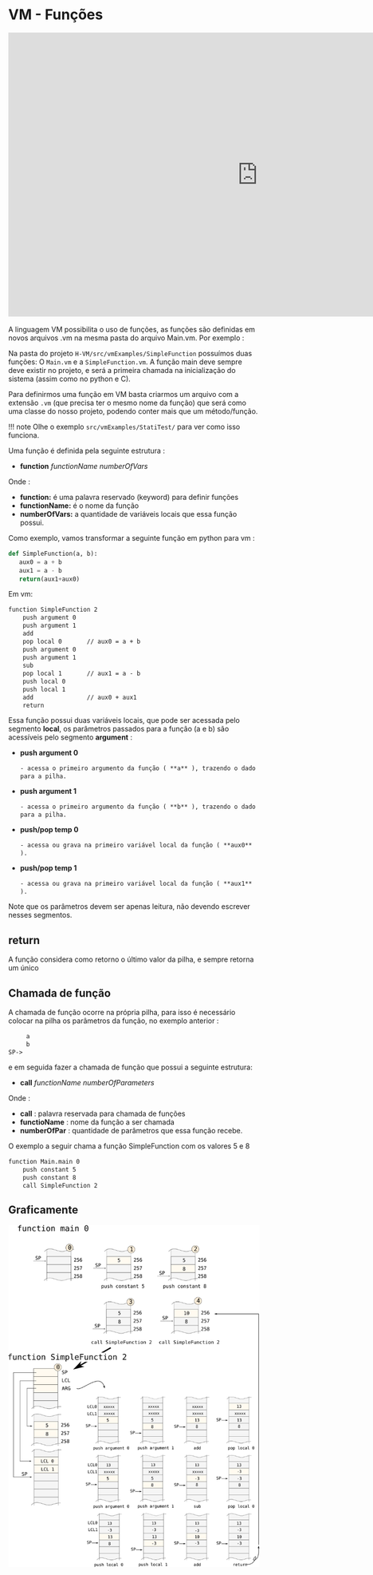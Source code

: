 # VM - Funções

<iframe width="1000" height="569" src="https://www.youtube.com/embed/Hp4ZwLMvYfg" frameborder="0" allow="accelerometer; autoplay; encrypted-media; gyroscope; picture-in-picture" allowfullscreen></iframe>

A linguagem VM possibilita o uso de funções, as funções são definidas em novos arquivos .vm na mesma pasta do arquivo Main.vm. Por exemplo :

Na pasta do projeto `H-VM/src/vmExamples/SimpleFunction` possuímos duas funções: O `Main.vm` e a `SimpleFunction.vm`. A função main deve sempre deve existir no projeto, e será a primeira chamada na inicialização do sistema (assim como no python e C).

Para definirmos uma função em VM basta criarmos um arquivo com a extensão `.vm` (que precisa ter o mesmo nome da função) que será como uma classe do nosso projeto, podendo conter mais que um método/função. 

!!! note
    Olhe o exemplo `src/vmExamples/StatiTest/` para ver como isso funciona.

Uma função é definida pela seguinte estrutura :

- **function** *functionName* *numberOfVars*

Onde :

- **function:** é uma palavra reservado (keyword) para definir funções
- **functionName:** é o nome da função
- **numberOfVars:** a quantidade de variáveis locais que essa função possui.
    
Como exemplo, vamos transformar a seguinte função em python para vm  :

```python
def SimpleFunction(a, b):
   aux0 = a + b
   aux1 = a - b
   return(aux1+aux0)
```

Em vm:

```
function SimpleFunction 2
    push argument 0
    push argument 1
    add
    pop local 0       // aux0 = a + b
    push argument 0
    push argument 1
    sub
    pop local 1       // aux1 = a - b
    push local 0
    push local 1
    add               // aux0 + aux1
    return
```

Essa função possui duas variáveis locais, que pode ser acessada pelo segmento **local**, os parâmetros passados para a função (a e b) são acessíveis pelo segmento **argument** :

- **push argument 0** 

      - acessa o primeiro argumento da função ( **a** ), trazendo o dado para a pilha.
      
- **push argument 1** 

      - acessa o primeiro argumento da função ( **b** ), trazendo o dado para a pilha.
      
- **push/pop temp 0** 

      - acessa ou grava na primeiro variável local da função ( **aux0** ).
      
- **push/pop temp 1** 

      - acessa ou grava na primeiro variável local da função ( **aux1** ).
      
Note que os parâmetros devem ser apenas leitura, não devendo escrever nesses segmentos.

## return

A função considera como retorno o último valor da pilha, e sempre retorna um único 

## Chamada de função

A chamada de função ocorre na própria pilha, para isso é necessário colocar na pilha os parâmetros da função, no exemplo anterior :

```
     a
     b 
SP->
```

e em seguida fazer a chamada de função que possui a seguinte estrutura:

- **call** *functionName* *numberOfParameters* 

Onde :

- **call** : palavra reservada para chamada de funções
- **functioName** : nome da função a ser chamada
- **numberOfPar** : quantidade de parâmetros que essa função recebe.

O exemplo a seguir chama a função SimpleFunction com os valores 5 e 8

```
function Main.main 0
    push constant 5
    push constant 8
    call SimpleFunction 2
```

## Graficamente

![](figs/I-VM/function.svg)
